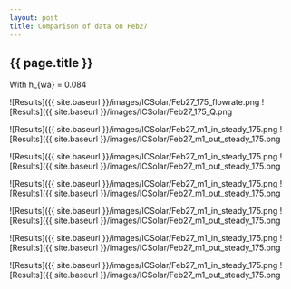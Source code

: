 ```yaml
---
layout: post
title: Comparison of data on Feb27
---
```

{{ page.title }}
-----------------
With h_{wa} = 0.084

![Results]({{ site.baseurl }}/images/ICSolar/Feb27_175_flowrate.png ![Results]({{ site.baseurl }}/images/ICSolar/Feb27_175_Q.png

![Results]({{ site.baseurl }}/images/ICSolar/Feb27_m1_in_steady_175.png ![Results]({{ site.baseurl }}/images/ICSolar/Feb27_m1_out_steady_175.png

![Results]({{ site.baseurl }}/images/ICSolar/Feb27_m1_in_steady_175.png ![Results]({{ site.baseurl }}/images/ICSolar/Feb27_m1_out_steady_175.png

![Results]({{ site.baseurl }}/images/ICSolar/Feb27_m1_in_steady_175.png ![Results]({{ site.baseurl }}/images/ICSolar/Feb27_m1_out_steady_175.png

![Results]({{ site.baseurl }}/images/ICSolar/Feb27_m1_in_steady_175.png ![Results]({{ site.baseurl }}/images/ICSolar/Feb27_m1_out_steady_175.png

![Results]({{ site.baseurl }}/images/ICSolar/Feb27_m1_in_steady_175.png ![Results]({{ site.baseurl }}/images/ICSolar/Feb27_m1_out_steady_175.png

![Results]({{ site.baseurl }}/images/ICSolar/Feb27_m1_in_steady_175.png ![Results]({{ site.baseurl }}/images/ICSolar/Feb27_m1_out_steady_175.png

